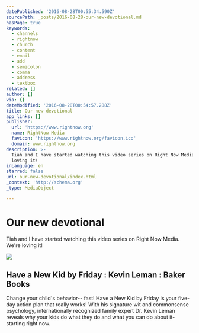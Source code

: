 ```yaml
---
datePublished: '2016-08-28T00:55:34.590Z'
sourcePath: _posts/2016-08-28-our-new-devotional.md
hasPage: true
keywords:
  - channels
  - rightnow
  - church
  - content
  - email
  - add
  - semicolon
  - comma
  - address
  - textbox
related: []
author: []
via: {}
dateModified: '2016-08-28T00:54:57.288Z'
title: Our new devotional
app_links: []
publisher:
  url: 'https://www.rightnow.org'
  name: RightNow Media
  favicon: 'https://www.rightnow.org/favicon.ico'
  domain: www.rightnow.org
description: >-
  Tiah and I have started watching this video series on Right Now Media. We’re
  loving it!
inLanguage: en
starred: false
url: our-new-devotional/index.html
_context: 'http://schema.org'
_type: MediaObject

---
```

# Our new devotional

Tiah and I have started watching this video series on Right Now Media. We're loving it!

<article style=""><img src="https://s3-us-west-2.amazonaws.com/the-grid-img/p/8fced80907e633a16653156820dfb2f478fd4caa.jpg" /><h1>Have a New Kid by Friday : Kevin Leman : Baker Books</h1><p>Change your child's behavior-- fast! Have a New Kid by Friday is your five-day action plan that really works! With his signature wit and commonsense psychology, internationally recognized family expert Dr. Kevin Leman reveals why your kids do what they do and what you can do about it- starting right now.</p></article>